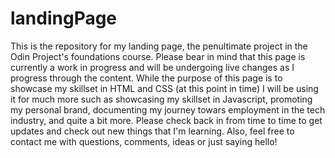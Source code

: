 # landingPage
This is the repository for my landing page, the penultimate project in the Odin Project's foundations course. Please bear in mind that this page is currently a work in progress and will be undergoing live changes as I progress through the content. While the purpose of this page is to showcase my skillset in HTML and CSS (at this point in time) I will be using it for much more such as showcasing my skillset in Javascript, promoting my personal brand, documenting my journey towars employment in the tech industry, and quite a bit more. Please check back in from time to time to get updates and check out new things that I'm learning. Also, feel free to contact me with questions, comments, ideas or just saying hello!
